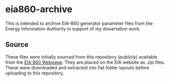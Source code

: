 # eia860-archive
This is intended to archive EIA-860 generator parameter files from the Energy Information Authority in support of my dissertation work. 

## Source

These files were initially sourced from this repository (publicly) available from the [EIA 860 Webpage](https://www.eia.gov/electricity/data/eia860/).
They are placed on the EIA website as .zip files. These were downloaded and extracted into flat folder layouts before uploading to this repository. 
